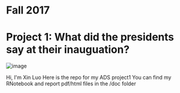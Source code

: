 # Fall 2017
# Project 1: What did the presidents say at their inauguation?

![image](figs/title.jpg)  
  
  
Hi, I'm Xin Luo
Here is the repo for my ADS project1
You can find my RNotebook and report pdf/html files in the /doc folder